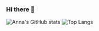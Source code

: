 ### Hi there 👋

<!--
**Anna-Nesterenko/Anna-Nesterenko** is a ✨ _special_ ✨ repository because its `README.md` (this file) appears on your GitHub profile.

Here are some ideas to get you started:

- 🔭 I’m currently working on ...
- 🌱 I’m currently learning ...
- 👯 I’m looking to collaborate on ...
- 🤔 I’m looking for help with ...
- 💬 Ask me about ...
- 📫 How to reach me: ...
- 😄 Pronouns: ...
- ⚡ Fun fact: ...
-->

![Anna's GitHub stats](https://github-readme-stats.vercel.app/api?username=Anna-Nesterenko&show_icons=true&theme=slateorange)
![Top Langs](https://github-readme-stats.vercel.app/api/top-langs/?username=Anna-Nesterenko&layout=compact)
